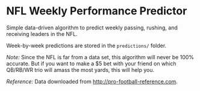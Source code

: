 NFL Weekly Performance Predictor
=========

Simple data-driven algorithm to predict weekly passing, rushing, and receiving leaders in the NFL.

Week-by-week predictions are stored in the `predictions/` folder.

*Note:* Since the NFL is far from a data set, this algorithm will never be 100% accurate. But if you want to make a $5 bet with your friend on which QB/RB/WR trio will amass the most yards, this will help you.

*Reference:* Data downloaded from http://pro-football-reference.com.
